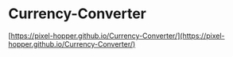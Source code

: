 # Currency-Converter
[https://pixel-hopper.github.io/Currency-Converter/](https://pixel-hopper.github.io/Currency-Converter/)
